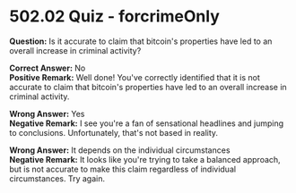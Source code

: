 # 502.02 Quiz - forcrimeOnly

**Question:** Is it accurate to claim that bitcoin's properties have led to an overall increase in criminal activity?

**Correct Answer:** No\
**Positive Remark:** Well done! You've correctly identified that it is not accurate to claim that bitcoin's properties have led to an overall increase in criminal activity.&#x20;

**Wrong Answer:** Yes\
**Negative Remark:** I see you're a fan of sensational headlines and jumping to conclusions. Unfortunately, that's not based in reality.

**Wrong Answer:** It depends on the individual circumstances\
**Negative Remark:** It looks like you're trying to take a balanced approach, but is not accurate to make this claim regardless of individual circumstances. Try again.

